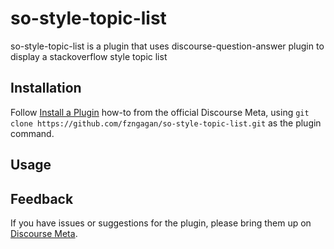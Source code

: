 # so-style-topic-list

so-style-topic-list is a plugin that uses discourse-question-answer plugin to display a stackoverflow style topic list

## Installation

Follow [Install a Plugin](https://meta.discourse.org/t/install-a-plugin/19157)
how-to from the official Discourse Meta, using `git clone https://github.com/fzngagan/so-style-topic-list.git`
as the plugin command.

## Usage

## Feedback

If you have issues or suggestions for the plugin, please bring them up on
[Discourse Meta](https://meta.discourse.org).
